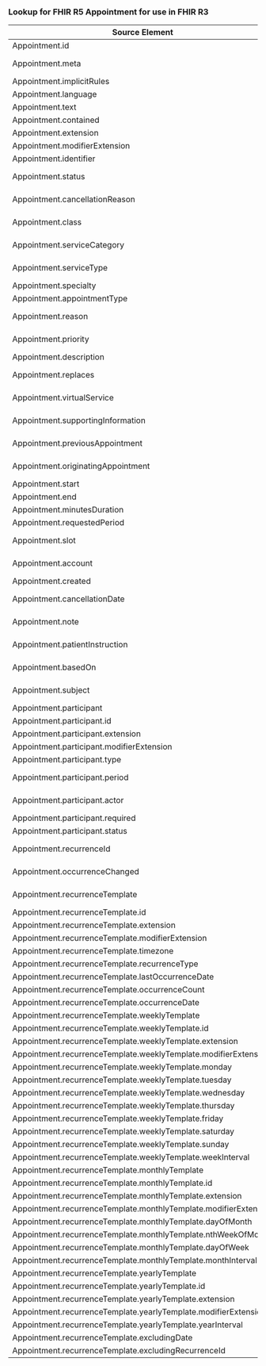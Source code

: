 ### Lookup for FHIR R5 Appointment for use in FHIR R3

| Source Element | Usage | Target |
| -------------- | ----- | ------ |
| Appointment.id | UseElementSameName | Appointment.id |
| Appointment.meta | UseExtension | http://hl7.org/fhir/5.0/StructureDefinition/extension-Appointment.meta |
| Appointment.implicitRules | UseElementSameName | Appointment.implicitRules |
| Appointment.language | UseElementSameName | Appointment.language |
| Appointment.text | UseElementSameName | Appointment.text |
| Appointment.contained | UseElementSameName | Appointment.contained |
| Appointment.extension | UseElementSameName | Appointment.extension |
| Appointment.modifierExtension | UseElementSameName | Appointment.modifierExtension |
| Appointment.identifier | UseElementSameName | Appointment.identifier |
| Appointment.status | UseExtension | http://hl7.org/fhir/5.0/StructureDefinition/extension-Appointment.status |
| Appointment.cancellationReason | UseExtension | http://hl7.org/fhir/5.0/StructureDefinition/extension-Appointment.cancellationReason |
| Appointment.class | UseExtension | http://hl7.org/fhir/5.0/StructureDefinition/extension-Appointment.class |
| Appointment.serviceCategory | UseExtension | http://hl7.org/fhir/5.0/StructureDefinition/extension-Appointment.serviceCategory |
| Appointment.serviceType | UseExtension | http://hl7.org/fhir/5.0/StructureDefinition/extension-Appointment.serviceType |
| Appointment.specialty | UseElementSameName | Appointment.specialty |
| Appointment.appointmentType | UseElementSameName | Appointment.appointmentType |
| Appointment.reason | UseExtension | http://hl7.org/fhir/5.0/StructureDefinition/extension-Appointment.reason |
| Appointment.priority | UseExtension | http://hl7.org/fhir/5.0/StructureDefinition/extension-Appointment.priority |
| Appointment.description | UseElementSameName | Appointment.description |
| Appointment.replaces | UseExtension | http://hl7.org/fhir/5.0/StructureDefinition/extension-Appointment.replaces |
| Appointment.virtualService | UseExtension | http://hl7.org/fhir/5.0/StructureDefinition/extension-Appointment.virtualService |
| Appointment.supportingInformation | UseExtension | http://hl7.org/fhir/5.0/StructureDefinition/extension-Appointment.supportingInformation |
| Appointment.previousAppointment | UseExtension | http://hl7.org/fhir/5.0/StructureDefinition/extension-Appointment.previousAppointment |
| Appointment.originatingAppointment | UseExtension | http://hl7.org/fhir/5.0/StructureDefinition/extension-Appointment.originatingAppointment |
| Appointment.start | UseElementSameName | Appointment.start |
| Appointment.end | UseElementSameName | Appointment.end |
| Appointment.minutesDuration | UseElementSameName | Appointment.minutesDuration |
| Appointment.requestedPeriod | UseElementSameName | Appointment.requestedPeriod |
| Appointment.slot | UseExtension | http://hl7.org/fhir/5.0/StructureDefinition/extension-Appointment.slot |
| Appointment.account | UseExtension | http://hl7.org/fhir/5.0/StructureDefinition/extension-Appointment.account |
| Appointment.created | UseElementSameName | Appointment.created |
| Appointment.cancellationDate | UseExtension | http://hl7.org/fhir/5.0/StructureDefinition/extension-Appointment.cancellationDate |
| Appointment.note | UseExtension | http://hl7.org/fhir/5.0/StructureDefinition/extension-Appointment.note |
| Appointment.patientInstruction | UseExtension | http://hl7.org/fhir/5.0/StructureDefinition/extension-Appointment.patientInstruction |
| Appointment.basedOn | UseExtension | http://hl7.org/fhir/5.0/StructureDefinition/extension-Appointment.basedOn |
| Appointment.subject | UseExtension | http://hl7.org/fhir/5.0/StructureDefinition/extension-Appointment.subject |
| Appointment.participant | UseElementSameName | Appointment.participant |
| Appointment.participant.id | UseElementSameName | Appointment.participant.id |
| Appointment.participant.extension | UseElementSameName | Appointment.participant.extension |
| Appointment.participant.modifierExtension | UseElementSameName | Appointment.participant.modifierExtension |
| Appointment.participant.type | UseElementSameName | Appointment.participant.type |
| Appointment.participant.period | UseExtension | http://hl7.org/fhir/5.0/StructureDefinition/extension-Appointment.participant.period |
| Appointment.participant.actor | UseExtension | http://hl7.org/fhir/5.0/StructureDefinition/extension-Appointment.participant.actor |
| Appointment.participant.required | UseElementSameName | Appointment.participant.required |
| Appointment.participant.status | UseElementSameName | Appointment.participant.status |
| Appointment.recurrenceId | UseExtension | http://hl7.org/fhir/5.0/StructureDefinition/extension-Appointment.recurrenceId |
| Appointment.occurrenceChanged | UseExtension | http://hl7.org/fhir/5.0/StructureDefinition/extension-Appointment.occurrenceChanged |
| Appointment.recurrenceTemplate | UseExtension | http://hl7.org/fhir/5.0/StructureDefinition/extension-Appointment.recurrenceTemplate |
| Appointment.recurrenceTemplate.id | UseExtensionFromAncestor | - |
| Appointment.recurrenceTemplate.extension | UseExtensionFromAncestor | - |
| Appointment.recurrenceTemplate.modifierExtension | UseExtensionFromAncestor | - |
| Appointment.recurrenceTemplate.timezone | UseExtensionFromAncestor | - |
| Appointment.recurrenceTemplate.recurrenceType | UseExtensionFromAncestor | - |
| Appointment.recurrenceTemplate.lastOccurrenceDate | UseExtensionFromAncestor | - |
| Appointment.recurrenceTemplate.occurrenceCount | UseExtensionFromAncestor | - |
| Appointment.recurrenceTemplate.occurrenceDate | UseExtensionFromAncestor | - |
| Appointment.recurrenceTemplate.weeklyTemplate | UseExtensionFromAncestor | - |
| Appointment.recurrenceTemplate.weeklyTemplate.id | UseExtensionFromAncestor | - |
| Appointment.recurrenceTemplate.weeklyTemplate.extension | UseExtensionFromAncestor | - |
| Appointment.recurrenceTemplate.weeklyTemplate.modifierExtension | UseExtensionFromAncestor | - |
| Appointment.recurrenceTemplate.weeklyTemplate.monday | UseExtensionFromAncestor | - |
| Appointment.recurrenceTemplate.weeklyTemplate.tuesday | UseExtensionFromAncestor | - |
| Appointment.recurrenceTemplate.weeklyTemplate.wednesday | UseExtensionFromAncestor | - |
| Appointment.recurrenceTemplate.weeklyTemplate.thursday | UseExtensionFromAncestor | - |
| Appointment.recurrenceTemplate.weeklyTemplate.friday | UseExtensionFromAncestor | - |
| Appointment.recurrenceTemplate.weeklyTemplate.saturday | UseExtensionFromAncestor | - |
| Appointment.recurrenceTemplate.weeklyTemplate.sunday | UseExtensionFromAncestor | - |
| Appointment.recurrenceTemplate.weeklyTemplate.weekInterval | UseExtensionFromAncestor | - |
| Appointment.recurrenceTemplate.monthlyTemplate | UseExtensionFromAncestor | - |
| Appointment.recurrenceTemplate.monthlyTemplate.id | UseExtensionFromAncestor | - |
| Appointment.recurrenceTemplate.monthlyTemplate.extension | UseExtensionFromAncestor | - |
| Appointment.recurrenceTemplate.monthlyTemplate.modifierExtension | UseExtensionFromAncestor | - |
| Appointment.recurrenceTemplate.monthlyTemplate.dayOfMonth | UseExtensionFromAncestor | - |
| Appointment.recurrenceTemplate.monthlyTemplate.nthWeekOfMonth | UseExtensionFromAncestor | - |
| Appointment.recurrenceTemplate.monthlyTemplate.dayOfWeek | UseExtensionFromAncestor | - |
| Appointment.recurrenceTemplate.monthlyTemplate.monthInterval | UseExtensionFromAncestor | - |
| Appointment.recurrenceTemplate.yearlyTemplate | UseExtensionFromAncestor | - |
| Appointment.recurrenceTemplate.yearlyTemplate.id | UseExtensionFromAncestor | - |
| Appointment.recurrenceTemplate.yearlyTemplate.extension | UseExtensionFromAncestor | - |
| Appointment.recurrenceTemplate.yearlyTemplate.modifierExtension | UseExtensionFromAncestor | - |
| Appointment.recurrenceTemplate.yearlyTemplate.yearInterval | UseExtensionFromAncestor | - |
| Appointment.recurrenceTemplate.excludingDate | UseExtensionFromAncestor | - |
| Appointment.recurrenceTemplate.excludingRecurrenceId | UseExtensionFromAncestor | - |
